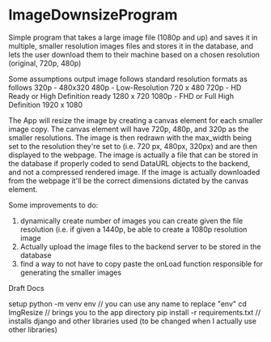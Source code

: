 # ImageDownsizeProgram
Simple program that takes a large image file (1080p and up) and saves it in multiple, smaller resolution images files and stores it in the database, and lets the user download them to their machine based on a chosen resolution (original, 720p, 480p)

Some assumptions
output image follows standard resolution formats as follows
320p - 480x320
480p - Low-Resolution 720 x 480
720p - HD Ready or High Definition ready 1280 x 720
1080p - FHD or Full High Definition 1920 x 1080


The App will resize the image by creating a canvas element for each smaller image copy. The canvas element will have 720p, 480p, and 320p as the smaller resolutions. 
The image is then redrawn with the max_width being set to the resolution they're set to (i.e. 720 px, 480px, 320px) and are then displayed to the webpage. 
The image is actually a file that can be stored in the database if properly coded to send DataURL objects to the backend, and not a compressed rendered image.
If the image is actually downloaded from the webpage it'll be the correct dimensions dictated by the canvas element.

Some improvements to do:
1) dynamically create number of images you can create given the file resolution (i.e. if given a 1440p, be able to create a 1080p resolution image
2) Actually upload the image files to the backend server to be stored in the database
3) find a way to not have to copy paste the onLoad function responsible for generating the smaller images










Draft Docs

setup
python -m venv env 			// you can use any name to replace "env"
cd ImgResize            // brings you to the app directory
pip install -r requirements.txt 	// installs django and other libraries used (to be changed when I actually use other libraries)
